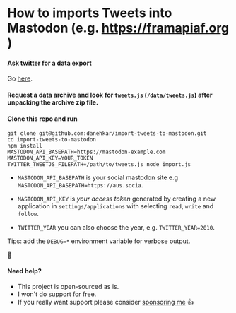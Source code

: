 # How to imports Tweets into Mastodon (e.g. https://framapiaf.org )

#### Ask twitter for a data export

Go [here](https://twitter.com/settings/your_twitter_data).

#### Request a data archive and look for `tweets.js` (`/data/tweets.js`) after unpacking the archive zip file.

#### Clone this repo and run

```
git clone git@github.com:danehkar/import-tweets-to-mastodon.git
cd import-tweets-to-mastodon
npm install
MASTODON_API_BASEPATH=https://mastodon-example.com MASTODON_API_KEY=YOUR_TOKEN TWITTER_TWEETJS_FILEPATH=/path/to/tweets.js node import.js
```

* `MASTODON_API_BASEPATH` is your social mastodon site e.g `MASTODON_API_BASEPATH=https://aus.socia`.

* `MASTODON_API_KEY` is *your access token* generated by creating a new application in `settings/applications` with selecting `read`, `write` and `follow`.

* `TWITTER_YEAR` you can also choose the year, e.g. `TWITTER_YEAR=2010`.

Tips: add the `DEBUG=*` environment variable for verbose output.

:tada:

#### Need help?

- This project is open-sourced as is. 
- I won't do support for free.
- If you really want support please consider [sponsoring me](https://github.com/sponsors/FGRibreau) :+1:
